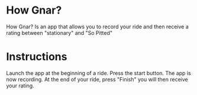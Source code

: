 How Gnar?
=======

How Gnar? Is an app that allows you to record your ride and then receive a rating between "stationary" and "So Pitted"

Instructions
============

Launch the app at the beginning of a ride. Press the start button. The app is now recording. At the end of your ride,
press "Finish" you will then receive your rating.